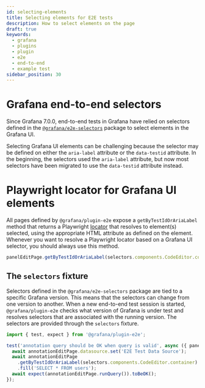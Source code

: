 ```yaml
---
id: selecting-elements
title: Selecting elements for E2E tests
description: How to select elements on the page
draft: true
keywords:
  - grafana
  - plugins
  - plugin
  - e2e
  - end-to-end
  - example test
sidebar_position: 30
---
```


# Grafana end-to-end selectors

Since Grafana 7.0.0, end-to-end tests in Grafana have relied on selectors defined in the [`@grafana/e2e-selectors`](https://github.com/grafana/grafana/tree/main/packages/grafana-e2e-selectors) package to select elements in the Grafana UI.

Selecting Grafana UI elements can be challenging because the selector may be defined on either the `aria-label` attribute or the `data-testid` attribute. In the beginning, the selectors used the `aria-label` attribute, but now most selectors have been migrated to use the `data-testid` attribute instead.

# Playwright locator for Grafana UI elements

All pages defined by `@grafana/plugin-e2e` expose a `getByTestIdOrAriaLabel` method that returns a Playwright [locator](https://playwright.dev/docs/locators) that resolves to element(s) selected, using the appropriate HTML attribute as defined on the element. Whenever you want to resolve a Playwright locator based on a Grafana UI selector, you should always use this method.

```ts
panelEditPage.getByTestIdOrAriaLabel(selectors.components.CodeEditor.container).click();
```

## The `selectors` fixture

Selectors defined in the `@grafana/e2e-selectors` package are tied to a specific Grafana version. This means that the selectors can change from one version to another. When a new end-to-end test session is started, `@grafana/plugin-e2e` checks what version of Grafana is under test and resolves selectors that are associated with the running version. The selectors are provided through the `selectors` fixture.

```ts
import { test, expect } from '@grafana/plugin-e2e';

test('annotation query should be OK when query is valid', async ({ panelEditPage, page, selectors }) => {
  await annotationEditPage.datasource.set('E2E Test Data Source');
  await annotationEditPage
    .getByTestIdOrAriaLabel(selectors.components.CodeEditor.container)
    .fill('SELECT * FROM users');
  await expect(annotationEditPage.runQuery()).toBeOK();
});
```
